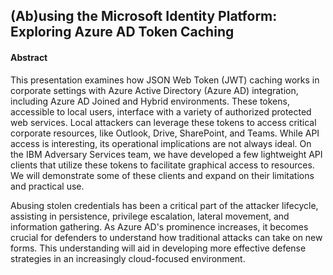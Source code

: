 ## (Ab)using the Microsoft Identity Platform: Exploring Azure AD Token Caching

#### Abstract

This presentation examines how JSON Web Token (JWT) caching works in corporate settings with Azure Active Directory (Azure AD) integration, including Azure AD Joined and Hybrid environments. These tokens, accessible to local users, interface with a variety of authorized protected web services. Local attackers can leverage these tokens to access critical corporate resources, like Outlook, Drive, SharePoint, and Teams. While API access is interesting, its operational implications are not always ideal. On the IBM Adversary Services team, we have developed a few lightweight API clients that utilize these tokens to facilitate graphical access to resources. We will demonstrate some of these clients and expand on their limitations and practical use.

Abusing stolen credentials has been a critical part of the attacker lifecycle, assisting in persistence, privilege escalation, lateral movement, and information gathering. As Azure AD's prominence increases, it becomes crucial for defenders to understand how traditional attacks can take on new forms. This understanding will aid in developing more effective defense strategies in an increasingly cloud-focused environment.